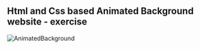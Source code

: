 Html and Css based Animated Background website - exercise
---

![AnimatedBackground](https://github.com/r4nd3l/AnimatedBackground/blob/master/img/sample.gif)
